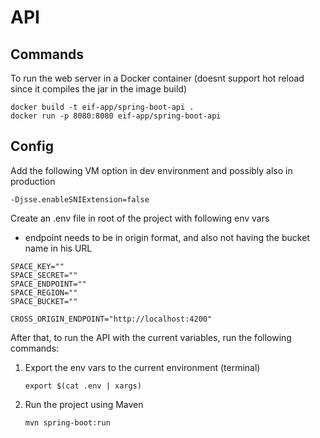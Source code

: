 # API

## Commands

To run the web server in a Docker container (doesnt support hot reload since it compiles the jar in the image build)

```
docker build -t eif-app/spring-boot-api .
docker run -p 8080:8080 eif-app/spring-boot-api
```

## Config

Add the following VM option in dev environment and possibly also in production

```
-Djsse.enableSNIExtension=false
```

Create an .env file in root of the project with following env vars

- endpoint needs to be in origin format, and also not having the bucket name in his URL

```
SPACE_KEY=""
SPACE_SECRET=""
SPACE_ENDPOINT=""
SPACE_REGION=""
SPACE_BUCKET=""

CROSS_ORIGIN_ENDPOINT="http://localhost:4200"
```

After that, to run the API with the current variables, run the following commands:

1. Export the env vars to the current environment (terminal) 
    ```
    export $(cat .env | xargs)
    ```
2. Run the project using Maven
    ```
    mvn spring-boot:run
    ```